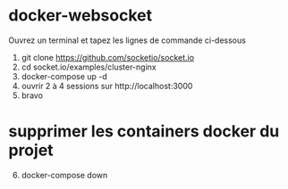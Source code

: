 # docker-websocket
Ouvrez un terminal et tapez les lignes de commande ci-dessous
1. git clone https://github.com/socketio/socket.io
2. cd socket.io/examples/cluster-nginx
3. docker-compose up -d
4. ouvrir 2 à 4 sessions sur http://localhost:3000
5. bravo


# supprimer les containers docker du projet
6. docker-compose down
